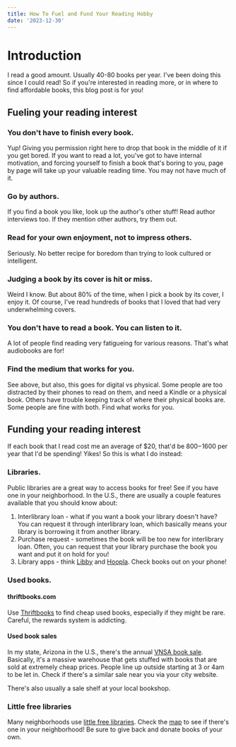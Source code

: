 ```yaml
---
title: How To Fuel and Fund Your Reading Hobby
date: '2023-12-30'
---
```


# Introduction

I read a good amount. Usually 40-80 books per year. I've been doing this since I could read! 
So if you're interested in reading more, or in where to find affordable books, this blog post is for you!

## Fueling your reading interest

### You don't have to finish every book.

Yup! Giving you permission right here to drop that book in the middle of it if you get bored. If you want to read a lot,
you've got to have internal motivation, and forcing yourself to finish a book that's boring to you,
 page by page will take up your valuable reading time. You may not have much of it. 

 ### Go by authors.

 If you find a book you like, look up the author's other stuff! Read author interviews too. If they mention other authors,
 try them out. 

 ### Read for your own enjoyment, not to impress others.

 Seriously. No better recipe for boredom than trying to look cultured or intelligent.

 ### Judging a book by its cover is hit or miss.

 Weird I know. But about 80% of the time, when I pick a book by its cover, I enjoy it. 
 Of course, I've read hundreds of books that I loved that had very underwhelming covers. 

 ### You don't have to read a book. You can listen to it.

 A lot of people find reading very fatigueing for various reasons. That's what audiobooks are for! 

 ### Find the medium that works for you.

 See above, but also, this goes for digital vs physical. Some people are too distracted by their phones to 
 read on them, and need a Kindle or a physical book. Others have trouble keeping track of where their physical books are. 
 Some people are fine with both. Find what works for you.  

## Funding your reading interest

If each book that I read cost me an average of $20, that'd be $800-$1600 per year that I'd be spending! Yikes! 
So this is what I do instead:

### Libraries.

Public libraries are a great way to access books for free! See if you have one in your neighborhood. 
In the U.S., there are usually a couple features available that you should know about:

1. Interlibrary loan - what if you want a book your library doesn't have? You can request it through interlibrary loan, which basically means your library is borrowing it from another library.
2. Purchase request - sometimes the book will be too new for interlibrary loan. Often, you can request that your library purchase the book you want and put it on hold for you!
3. Library apps - think [Libby](https://www.overdrive.com/apps/libby) and [Hoopla](https://www.hoopladigital.com/). Check books out on your phone! 

### Used books.

#### thriftbooks.com

Use [Thriftbooks](https://www.thriftbooks.com/) to find cheap used books, especially if they might be rare. Careful, the rewards system is addicting. 

#### Used book sales

In my state, Arizona in the U.S., there's the annual [VNSA book sale](https://vnsabooksale.org/). Basically, it's a massive warehouse that gets stuffed with books that are sold at extremely cheap prices. People line up outside starting at 3 or 4am to be let in. Check if there's a similar sale near you via your city website. 

There's also usually a sale shelf at your local bookshop. 

### Little free libraries

Many neighborhoods use [little free libraries](https://littlefreelibrary.org/). Check the [map](https://littlefreelibrary.org/map/) to see if there's one in your neighborhood! Be sure to give back and donate books of your own. 

